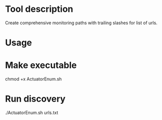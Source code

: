# Tool description

Create comprehensive monitoring paths with trailing slashes for list of urls.

# Usage

# Make executable
chmod +x ActuatorEnum.sh


# Run discovery
./ActuatorEnum.sh urls.txt
